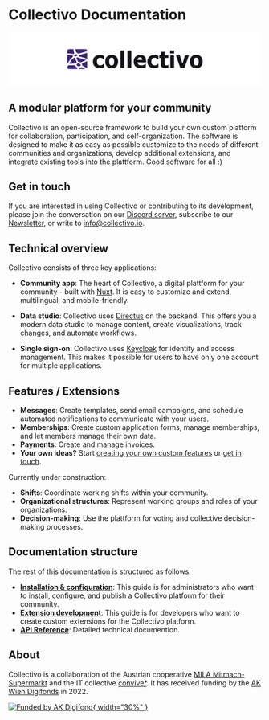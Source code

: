 # Collectivo Documentation

![Collectivo Logo](assets/collectivo_rgb_header.png)

## A modular platform for your community

Collectivo is an open-source framework to build your own custom platform for collaboration, participation, and self-organization. The software is designed to make it as easy as possible customize to the needs of different communities and organizations, develop additional extensions, and integrate existing tools into the plattform. Good software for all :)

## Get in touch

If you are interested in using Collectivo or contributing to its development, please join the conversation on our [Discord server](https://discord.gg/42MWureAYW), subscribe to our [Newsletter](https://mailchi.mp/79143ea8bd3c/collectivo), or write to [info@collectivo.io](mailto:info@collectivo.io).

## Technical overview

Collectivo consists of three key applications:

- **Community app**: The heart of Collectivo, a digital plattform for your community - built with [Nuxt](https://nuxt.com/). It is easy to customize and extend, multilingual, and mobile-friendly.

- **Data studio**: Collectivo uses [Directus](https://directus.io/) on the backend. This offers you a modern data studio to manage content, create visualizations, track changes, and automate workflows.

- **Single sign-on**: Collectivo uses [Keycloak](https://www.keycloak.org/) for identity and access management. This makes it possible for users to have only one account for multiple applications.

## Features / Extensions

- **Messages**: Create templates, send email campaigns, and schedule automated notifications to communicate with your users.
- **Memberships**: Create custom application forms, manage memberships, and let members manage their own data.
- **Payments**: Create and manage invoices.
- **Your own ideas?** Start [creating your own custom features](development.md) or [get in touch](#get-in-touch).

Currently under construction:

- **Shifts**: Coordinate working shifts within your community.
- **Organizational structures**: Represent working groups and roles of your organizations.
- **Decision-making**: Use the plattform for voting and collective decision-making processes.

## Documentation structure

The rest of this documentation is structured as follows:

- [**Installation & configuration**](configuration.md): This guide is for administrators who want to install, configure, and publish a Collectivo platform for their community.
- [**Extension development**](development.md): This guide is for developers who want to create custom extensions for the Collectivo platform.
- [**API Reference**](reference.md): Detailed technical documention.

## About

Collectivo is a collaboration of
the Austrian cooperative [MILA Mitmach-Supermarkt](https://mila.wien/) and the IT collective
[convive\*](http://convive.io/). It has received funding by the
[AK Wien Digifonds](https://wien.arbeiterkammer.at/digifonds) in 2022.

[![Funded by AK Digifond](assets/digifonds.jpg){ width="30%" }](https://wien.arbeiterkammer.at/digifonds)
